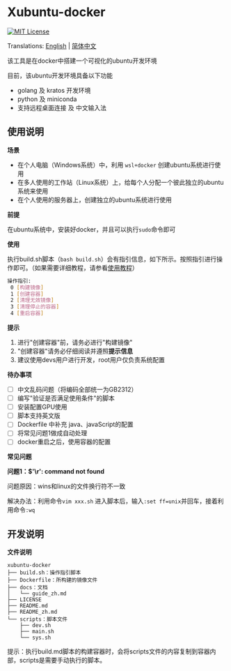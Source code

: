 # Xubuntu-docker

<a href="https://github.com/duganlx/xubuntu/blob/main/LICENSE"><img src="https://img.shields.io/github/license/gameservermanagers/LinuxGSM?style=flat-square" alt="MIT License"></a>

Translations: [English](README.md) | [简体中文](README_zh.md)

该工具是在docker中搭建一个可视化的ubuntu开发环境

目前，该ubuntu开发环境具备以下功能

- golang 及 kratos 开发环境
- python 及 miniconda
- 支持远程桌面连接 及 中文输入法

## 使用说明

**场景**

- 在个人电脑（Windows系统）中，利用 `wsl+docker` 创建ubuntu系统进行使用
- 在多人使用的工作站（Linux系统）上，给每个人分配一个彼此独立的ubuntu系统来使用
- 在个人使用的服务器上，创建独立的ubuntu系统进行使用

**前提**  

在ubuntu系统中，安装好docker，并且可以执行`sudo`命令即可

**使用**

执行build.sh脚本（`bash build.sh`）会有指引信息，如下所示。按照指引进行操作即可。（如果需要详细教程，请参看[使用教程](./docs/guide_zh.md)）

```sh
操作指引:
 0 [构建镜像]
 1 [创建容器]
 2 [清理无效镜像]
 3 [清理停止的容器]
 4 [重启容器]
```

**提示**

1. 进行"创建容器"前，请务必进行"构建镜像"
2. "创建容器"请务必仔细阅读并遵照**提示信息**
3. 建议使用devs用户进行开发，root用户仅负责系统配置

**待办事项**

- [ ] 中文乱码问题（将编码全部统一为GB2312）
- [ ] 编写"验证是否满足使用条件"的脚本
- [ ] 安装配置GPU使用
- [ ] 脚本支持英文版
- [ ] Dockerfile 中补充 java、javaScript的配置
- [ ] 将常见问题1做成自动处理
- [ ] docker重启之后，使用容器的配置

**常见问题**

**问题1：$'\r': command not found**

问题原因：wins和linux的文件换行符不一致

解决办法：利用命令`vim xxx.sh` 进入脚本后，输入`:set ff=unix`并回车，接着利用命令`:wq`


## 开发说明

**文件说明**

```text
xubuntu-docker
├── build.sh：操作指引脚本
├── Dockerfile：所构建的镜像文件
├── docs：文档
│   └── guide_zh.md
├── LICENSE
├── README.md
├── README_zh.md
└── scripts：脚本文件
    ├── dev.sh
    ├── main.sh
    └── sys.sh
```

提示：执行build.md脚本的构建容器时，会将scripts文件的内容复制到容器内部，scripts是需要手动执行的脚本。
